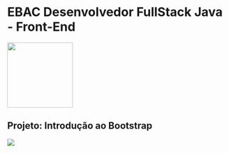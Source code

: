 # EBAC Desenvolvedor FullStack Java - Front-End  
<img src="https://i.postimg.cc/3xbR5F7H/rounded-in-photoretrica.png" width="150">

## Projeto: Introdução ao Bootstrap
<img src="https://i.postimg.cc/TPhkKP3F/Captura-de-tela-de-2023-11-23-20-21-47.png">

